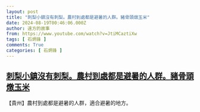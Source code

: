 ```yaml
---
layout: post
title: "刺梨小鎮沒有刺梨。農村到處都是避暑的人群。豬骨頭燉玉米"
date: 2024-08-19T00:46:06.000Z
author: 遠方的故事
from: https://www.youtube.com/watch?v=JtiMCaztiXw
tags: [ 石炳锋 ]
comments: True
categories: [ 石炳锋 ]
---
```

<!--1724028366000-->
[刺梨小鎮沒有刺梨。農村到處都是避暑的人群。豬骨頭燉玉米](https://www.youtube.com/watch?v=JtiMCaztiXw)
------

<div>
【貴州】農村到處都是避暑的人群，適合避暑的地方。
</div>
